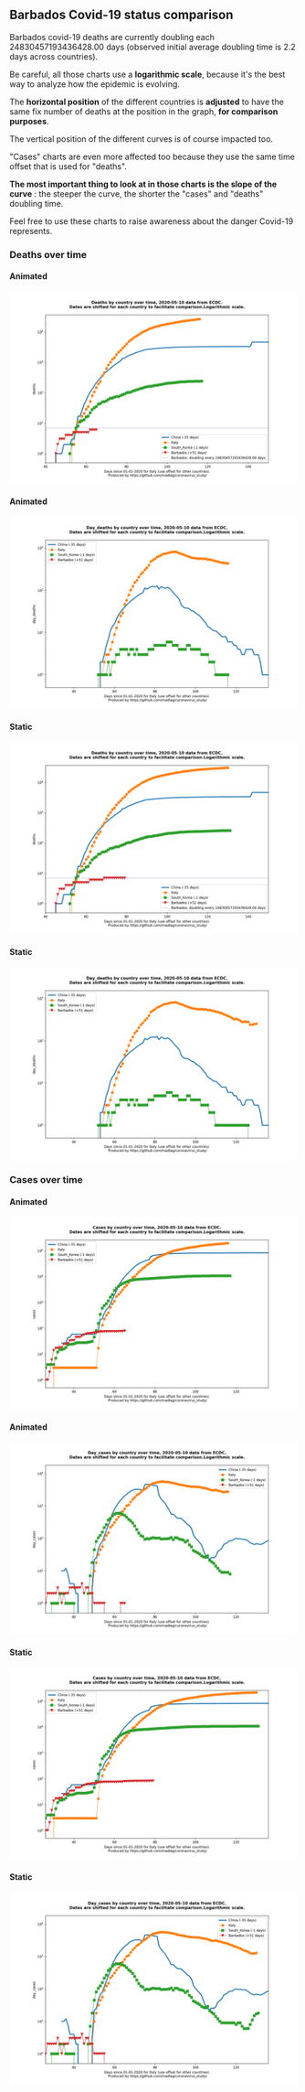 ## Barbados Covid-19 status comparison 

Barbados covid-19 deaths are currently doubling each 24830457193436428.00 days (observed initial average doubling time is 2.2 days across countries).



Be careful, all those charts use a **logarithmic scale**, because it's the best way to analyze how the epidemic is evolving.
 
The **horizontal position** of the different countries is **adjusted** to have the same fix number of deaths at the position in the graph, **for comparison purposes**.

The vertical position of the different curves is of course impacted too.

"Cases" charts are even more affected too because they use the same time offset that is used for "deaths".

**The most important thing to look at in those charts is the slope of the curve** : the steeper the curve, the shorter the "cases" and "deaths" doubling time.

Feel free to use these charts to raise awareness about the danger Covid-19 represents. 


 
### Deaths over time
 
#### Animated
![Barbados covid-19 deaths animated chart](https://raw.githubusercontent.com/madlag/coronavirus_study/master/notebooks/graphs/2020-05-10/countries/Barbados/2020-05-10_Barbados_deaths.gif "Barbados covid-19 deaths animated chart")   
 
#### Animated
![Barbados covid-19 daily deaths animated chart](https://raw.githubusercontent.com/madlag/coronavirus_study/master/notebooks/graphs/2020-05-10/countries/Barbados/2020-05-10_Barbados_day_deaths.gif "Barbados covid-19 day_deaths animated chart")   
 
#### Static
![Barbados covid-19 deaths static chart](https://raw.githubusercontent.com/madlag/coronavirus_study/master/notebooks/graphs/2020-05-10/countries/Barbados/2020-05-10_Barbados_deaths.png "Barbados covid-19 deaths static chart")   
 
#### Static
![Barbados covid-19 daily deaths static chart](https://raw.githubusercontent.com/madlag/coronavirus_study/master/notebooks/graphs/2020-05-10/countries/Barbados/2020-05-10_Barbados_day_deaths.png "Barbados covid-19 day_deaths static chart")   

 
### Cases over time
 
#### Animated
![Barbados covid-19 cases animated chart](https://raw.githubusercontent.com/madlag/coronavirus_study/master/notebooks/graphs/2020-05-10/countries/Barbados/2020-05-10_Barbados_cases.gif "Barbados covid-19 cases animated chart")   
 
#### Animated
![Barbados covid-19 daily cases animated chart](https://raw.githubusercontent.com/madlag/coronavirus_study/master/notebooks/graphs/2020-05-10/countries/Barbados/2020-05-10_Barbados_day_cases.gif "Barbados covid-19 day_cases animated chart")   
 
#### Static
![Barbados covid-19 cases static chart](https://raw.githubusercontent.com/madlag/coronavirus_study/master/notebooks/graphs/2020-05-10/countries/Barbados/2020-05-10_Barbados_cases.png "Barbados covid-19 cases static chart")   
 
#### Static
![Barbados covid-19 daily cases static chart](https://raw.githubusercontent.com/madlag/coronavirus_study/master/notebooks/graphs/2020-05-10/countries/Barbados/2020-05-10_Barbados_day_cases.png "Barbados covid-19 day_cases static chart")   

